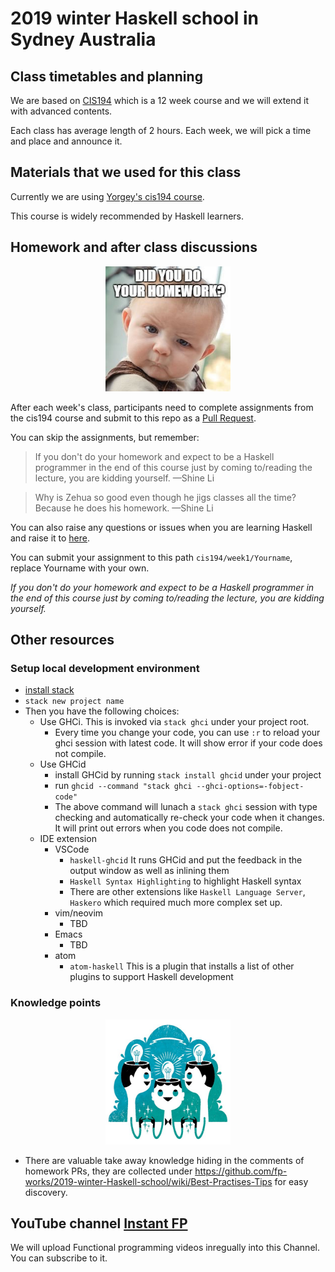 # 2019 winter Haskell school in Sydney Australia



## Class timetables and planning

We are based on [CIS194](https://www.seas.upenn.edu/~cis194/spring13/lectures.html) which is a 12 week course and we will extend it with advanced contents.

Each class has average length of 2 hours. Each week, we will pick a time and place and announce it.



## Materials that we used for this class



Currently we are using [Yorgey's cis194 course](https://www.seas.upenn.edu/~cis194/spring13/lectures.html).

This course is widely recommended by Haskell learners.



## Homework and after class discussions

<p align="center">
    <img src="homework.jpg" alt="Image" width="200" height="200" />
</p>

After each week's class, participants need to complete assignments from the cis194 course and submit to this repo as a [Pull Request](https://github.com/fp-works/2019-winter-Haskell-school/pulls).


You can skip the assignments, but remember:

> If you don't do your homework and expect to be a Haskell programmer in the end of this course just by coming to/reading the lecture, you are kidding yourself. &mdash;Shine Li


> Why is Zehua so good even though he jigs classes all the time? Because he does his homework. &mdash;Shine Li


You can also raise any questions or issues when you are learning Haskell and raise it to [here](https://github.com/fp-works/2019-winter-Haskell-school/issues).



You can submit your assignment to this path `cis194/week1/Yourname`, replace Yourname with your own.


*If you don't do your homework and expect to be a Haskell programmer in the end of this course just by coming to/reading the lecture, you are kidding yourself.*


## Other resources
### Setup local development environment
- [install stack](https://docs.haskellstack.org/en/stable/README/)
- `stack new project name`
- Then you have the following choices:
  - Use GHCi. This is invoked via `stack ghci` under your project root.
    - Every time you change your code, you can use `:r` to reload your ghci session with latest code. It will show error if your code does not compile.
  - Use GHCid
    - install GHCid by running `stack install ghcid` under your project
    - run `ghcid --command "stack ghci --ghci-options=-fobject-code"`
    - The above command will lunach a `stack ghci` session with type checking and automatically re-check your code when it changes. It will print out errors when you code does not compile.
  - IDE extension
    - VSCode
      - `haskell-ghcid` It runs GHCid and put the feedback in the output window as well as inlining them
      - `Haskell Syntax Highlighting` to highlight Haskell syntax
      - There are other extensions like `Haskell Language Server`, `Haskero` which required much more complex set up.
    - vim/neovim
      - TBD
    - Emacs
      - TBD
    - atom
      - `atom-haskell` This is a plugin that installs a list of other plugins to support Haskell development

### Knowledge points

<p align="center">
    <img src="shareknowledge.jpeg" alt="Image" width="200" height="200" />
</p>

- There are valuable take away knowledge hiding in the comments of homework PRs, they are collected under https://github.com/fp-works/2019-winter-Haskell-school/wiki/Best-Practises-Tips for easy discovery.


## YouTube channel [Instant FP](https://www.youtube.com/channel/UC9Hfs-_0PtqNT9Az-Jf1ptQ)

We will upload Functional programming videos inregually into this Channel. You can subscribe to it.
